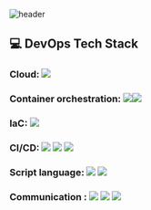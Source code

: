 ![header](https://capsule-render.vercel.app/api?type=rounded&color=auto&height=300&section=header&text=YEONSUN%20YOON&fontSize=70&fontColor=000080)

## 💻 DevOps Tech Stack
### Cloud: <img src="https://img.shields.io/badge/AWS-232F3E?style=flat-square&logo=amazonwebservices&logoColor=#232F3E"/>
### Container orchestration: <img src="http://img.shields.io/badge/Docker-2496ED?style=flat-square&logo=docker&logoColor=white"/><img src="http://img.shields.io/badge/Kubernetes-326CE5?style=flat-square&logo=kubernetes&logoColor=white"/>
### IaC: <img src="https://img.shields.io/badge/Terraform-7B42BC?style=flat-square&logo=Terraform&logoColor=white"/>
### CI/CD: <img src="https://img.shields.io/badge/GitHub_Actions-2088FF?style=flat-square&logo=githubactions&logoColor=white"/> <img src="https://img.shields.io/badge/ArgoCD-EF7B4D?style=flat-square&logo=argo&logoColor=black"/> <img src="https://img.shields.io/badge/Jenkins-D24939?style=flat-square&logo=jenkins&logoColor=black"/>
### Script language: <img src="https://img.shields.io/badge/Python-3776AB?style=flat-square&logo=Python&logoColor=white"/> <img src="https://img.shields.io/badge/Shell_Script-121011?style=flat-square&logo=gnu-bash&logoColor=white"/>
### Communication : <img src="https://img.shields.io/badge/Slack-4A154B?style=flat-square&logo=slack&logoColor=white"/> <img src="https://img.shields.io/badge/Jira-0052CC?style=flat-square&logo=jira&logoColor=white"/> <img src="https://img.shields.io/badge/Confluence-172B4D?style=flat-square&logo=confluence&logoColor=white"/>
